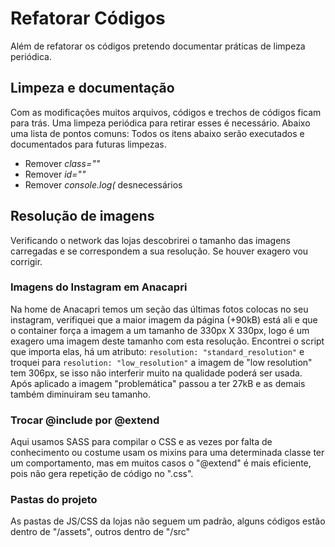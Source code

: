 # Refatorar Códigos

Além de refatorar os códigos pretendo documentar práticas de limpeza periódica.

## Limpeza e documentação
Com as modificações muitos arquivos, códigos e trechos de códigos ficam para trás. Uma limpeza periódica para retirar esses é necessário. Abaixo uma lista de pontos comuns:
Todos os itens abaixo serão executados e documentados para futuras limpezas.
- Remover _class=""_
- Remover _id=""_
- Remover _console.log(_ desnecessários

## Resolução de imagens
Verificando o network das lojas descobrirei o tamanho das imagens carregadas e se correspondem a sua resolução. Se houver exagero vou corrigir.

### Imagens do Instagram em Anacapri
Na home de Anacapri temos um seção das últimas fotos colocas no seu instagram, verifiquei que a maior imagem da página (+90kB) está ali e que o container força a imagem a um tamanho de 330px X 330px, logo é um exagero uma imagem deste tamanho com esta resolução.
Encontrei o script que importa elas, há um atributo: ```resolution: "standard_resolution"``` e troquei para ```resolution: "low_resolution"``` a imagem de "low resolution" tem 306px, se isso não interferir muito na qualidade poderá ser usada.
Após aplicado a imagem "problemática" passou a ter 27kB e as demais também diminuiram seu tamanho.

### Trocar @include por @extend
Aqui usamos SASS para compilar o CSS e as vezes por falta de conhecimento ou costume usam os mixins para uma determinada classe ter um comportamento, mas em muitos casos o "@extend" é mais eficiente, pois não gera repetição de código no ".css".

### Pastas do projeto
As pastas de JS/CSS da lojas não seguem um padrão, alguns códigos estão dentro de "/assets", outros dentro de "/src"